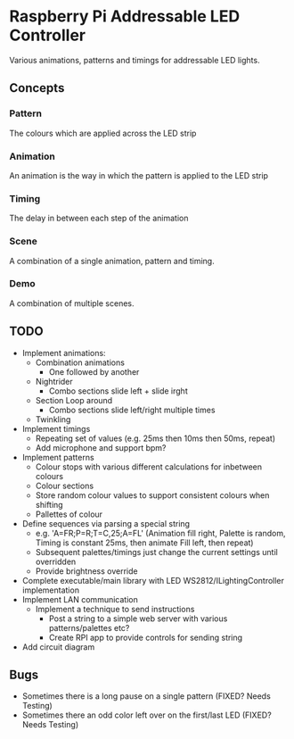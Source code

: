 # Raspberry Pi Addressable LED Controller

Various animations, patterns and timings for addressable LED lights.

## Concepts

### Pattern

The colours which are applied across the LED strip

### Animation

An animation is the way in which the pattern is applied to the LED strip

### Timing

The delay in between each step of the animation

### Scene

A combination of a single animation, pattern and timing.

### Demo

A combination of multiple scenes.

## TODO

- Implement animations:
    - Combination animations
        - One followed by another
    - Nightrider
		- Combo sections slide left + slide irght
    - Section Loop around
		- Combo sections slide left/right multiple times
    - Twinkling
- Implement timings
    - Repeating set of values (e.g. 25ms then 10ms then 50ms, repeat)
    - Add microphone and support bpm?
- Implement patterns
    - Colour stops with various different calculations for inbetween colours
    - Colour sections
	- Store random colour values to support consistent colours when shifting
    - Pallettes of colour
- Define sequences via parsing a special string
	- e.g. 'A=FR;P=R;T=C,25;A=FL' (Animation fill right, Palette is random, Timing is constant 25ms, then animate Fill left, then repeat)
	- Subsequent palettes/timings just change the current settings until overridden
	- Provide brightness override
- Complete executable/main library with LED WS2812/ILightingController implementation
- Implement LAN communication
	- Implement a technique to send instructions
		- Post a string to a simple web server with various patterns/palettes etc?
		- Create RPI app to provide controls for sending string
- Add circuit diagram

## Bugs

- Sometimes there is a long pause on a single pattern (FIXED? Needs Testing)
- Sometimes there an odd color left over on the first/last LED (FIXED? Needs Testing)

